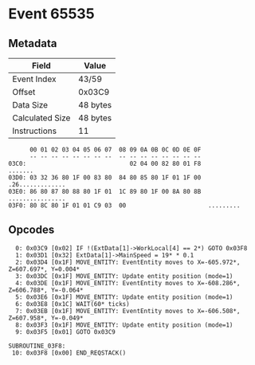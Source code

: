# Event 65535

## Metadata

| Field           | Value    |
|-----------------|----------|
| Event Index     | 43/59    |
| Offset          | 0x03C9   |
| Data Size       | 48 bytes |
| Calculated Size | 48 bytes |
| Instructions    | 11       |

```
      00 01 02 03 04 05 06 07  08 09 0A 0B 0C 0D 0E 0F
      -- -- -- -- -- -- -- --  -- -- -- -- -- -- -- --
03C0:                             02 04 00 82 80 01 F8           .......
03D0: 03 32 36 80 1F 00 83 80  84 80 85 80 1F 01 1F 00  .26.............
03E0: 86 80 87 80 88 80 1F 01  1C 89 80 1F 00 8A 80 8B  ................
03F0: 80 8C 80 1F 01 01 C9 03  00                       .........       
```

## Opcodes

```
  0: 0x03C9 [0x02] IF !(ExtData[1]->WorkLocal[4] == 2*) GOTO 0x03F8
  1: 0x03D1 [0x32] ExtData[1]->MainSpeed = 19* * 0.1
  2: 0x03D4 [0x1F] MOVE_ENTITY: EventEntity moves to X=-605.972*, Z=607.697*, Y=0.004*
  3: 0x03DC [0x1F] MOVE_ENTITY: Update entity position (mode=1)
  4: 0x03DE [0x1F] MOVE_ENTITY: EventEntity moves to X=-608.286*, Z=606.788*, Y=-0.064*
  5: 0x03E6 [0x1F] MOVE_ENTITY: Update entity position (mode=1)
  6: 0x03E8 [0x1C] WAIT(60* ticks)
  7: 0x03EB [0x1F] MOVE_ENTITY: EventEntity moves to X=-606.508*, Z=607.958*, Y=-0.049*
  8: 0x03F3 [0x1F] MOVE_ENTITY: Update entity position (mode=1)
  9: 0x03F5 [0x01] GOTO 0x03C9

SUBROUTINE_03F8:
 10: 0x03F8 [0x00] END_REQSTACK()
```
